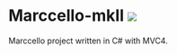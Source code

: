 Marccello-mkII <a href="http://csc309.cloudapp.net/viewType.html?buildTypeId=bt2&guest=1"> <img src="http://csc309.cloudapp.net/app/rest/builds/buildType:(id:bt2)/statusIcon" /> </a>
==============

Marccello project written in C# with MVC4.
